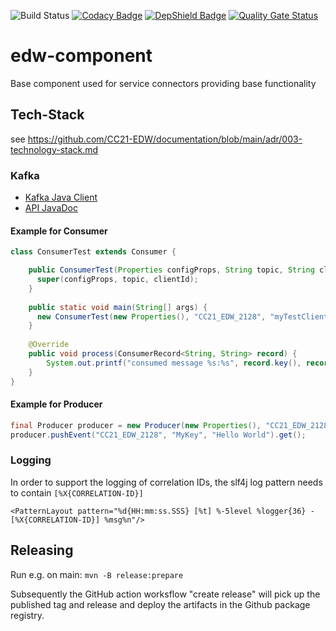 ![Build Status](https://github.com/CC21-EDW/edw-component/workflows/CI/badge.svg)
[![Codacy Badge](https://app.codacy.com/project/badge/Grade/72c79a99b2c34d92b3fc495f5a455735)](https://www.codacy.com/gh/CC21-EDW/edw-component/dashboard?utm_source=github.com&amp;utm_medium=referral&amp;utm_content=CC21-EDW/edw-component&amp;utm_campaign=Badge_Grade)
[![DepShield Badge](https://depshield.sonatype.org/badges/CC21-EDW/edw-component/depshield.svg)](https://depshield.github.io)
[![Quality Gate Status](https://sonarcloud.io/api/project_badges/measure?project=CC21-EDW_edw-component&metric=alert_status)](https://sonarcloud.io/summary/new_code?id=CC21-EDW_edw-component)

# edw-component
Base component used for service connectors providing base functionality

## Tech-Stack
see https://github.com/CC21-EDW/documentation/blob/main/adr/003-technology-stack.md

### Kafka
- [Kafka Java Client](https://docs.confluent.io/clients-kafka-java/current/overview.html)
- [API JavaDoc](https://docs.confluent.io/platform/current/clients/javadocs/javadoc/index.html)

#### Example for Consumer
```Java
class ConsumerTest extends Consumer {

    public ConsumerTest(Properties configProps, String topic, String clientId) {
      super(configProps, topic, clientId);
    }
    
    public static void main(String[] args) {
      new ConsumerTest(new Properties(), "CC21_EDW_2128", "myTestClient").run();
    }
    
    @Override 
    public void process(ConsumerRecord<String, String> record) {
        System.out.printf("consumed message %s:%s", record.key(), record.value());
    }
}
```

#### Example for Producer
```Java
final Producer producer = new Producer(new Properties(), "CC21_EDW_2128", "stravaConnect");
producer.pushEvent("CC21_EDW_2128", "MyKey", "Hello World").get();
```

### Logging
In order to support the logging of correlation IDs, the slf4j log pattern needs to contain ```[%X{CORRELATION-ID}]```
```
<PatternLayout pattern="%d{HH:mm:ss.SSS} [%t] %-5level %logger{36} - [%X{CORRELATION-ID}] %msg%n"/>
```

## Releasing

Run e.g. on main: `mvn -B release:prepare`

Subsequently the GitHub action worksflow "create release" will pick up the published tag and release and deploy the artifacts in the Github package registry.
